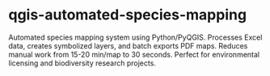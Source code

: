 # qgis-automated-species-mapping
Automated species mapping system using Python/PyQGIS. Processes Excel data, creates symbolized layers, and batch exports PDF maps. Reduces manual work from 15-20 min/map to 30 seconds. Perfect for environmental licensing and biodiversity research projects.

